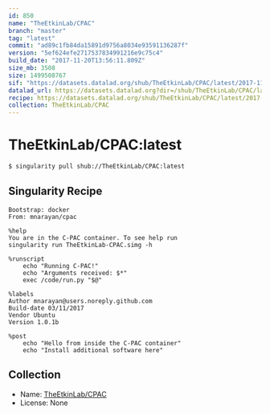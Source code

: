 ```yaml
---
id: 850
name: "TheEtkinLab/CPAC"
branch: "master"
tag: "latest"
commit: "ad89c1fb84da15891d9756a8034e93591136287f"
version: "5ef624efe2717537834991216e9c75c4"
build_date: "2017-11-20T13:56:11.809Z"
size_mb: 3508
size: 1499508767
sif: "https://datasets.datalad.org/shub/TheEtkinLab/CPAC/latest/2017-11-20-ad89c1fb-5ef624ef/5ef624efe2717537834991216e9c75c4.simg"
datalad_url: https://datasets.datalad.org?dir=/shub/TheEtkinLab/CPAC/latest/2017-11-20-ad89c1fb-5ef624ef/
recipe: https://datasets.datalad.org/shub/TheEtkinLab/CPAC/latest/2017-11-20-ad89c1fb-5ef624ef/Singularity
collection: TheEtkinLab/CPAC
---
```


# TheEtkinLab/CPAC:latest

```bash
$ singularity pull shub://TheEtkinLab/CPAC:latest
```

## Singularity Recipe

```singularity
Bootstrap: docker
From: mnarayan/cpac

%help
You are in the C-PAC container. To see help run
singularity run TheEtkinLab-CPAC.simg -h

%runscript
    echo "Running C-PAC!"
    echo "Arguments received: $*"
    exec /code/run.py "$@"

%labels
Author mnarayan@users.noreply.github.com
Build-date 03/11/2017
Vendor Ubuntu
Version 1.0.1b

%post
    echo "Hello from inside the C-PAC container"
    echo "Install additional software here"
```

## Collection

 - Name: [TheEtkinLab/CPAC](https://github.com/TheEtkinLab/CPAC)
 - License: None

